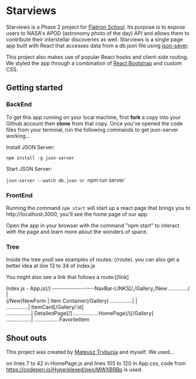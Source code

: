 # Starviews

Starviews is a Phase 2 project for [Flatiron School](https://flatironschool.com/). Its purpose is to expose users to NASA's APOD (astronomy photo of the day) API and allows them to contribute their interstellar discoveries as well. Starviews is a single page app built with React that accesses data from a db.json file using [json-sever](https://www.npmjs.com/package/json-server). 

This project also makes use of popular React hooks and client-side routing. We styled the app through a combination of [React Bootstrap](https://react-bootstrap.github.io/) and custom CSS.

## Getting started

### BackEnd
To get this app running on your local machine, first **fork** a copy into your Github account then **clone** from that copy. Once you've opened the code files from your terminal, run the following commands to get json-server working...

Install JSON Server:

`npm install -g json-server`

Start JSON Server:

`json-server --watch db.json or `npm run server`

### FrontEnd

Running the command `npm start` will start up a react page that brings you to http://localhost:3000, you'll see the home page of our app.

Open the app in your browser with the command "npm start" to interact with the page and learn more about the wonders of space.

### Tree

Inside the tree youll see examples of routes: (/route). you can also get a better idea at line 13 to 34 of index.js

You might also see a link that follows a route:[/link]

Index.js - App.js(/)  ------------------NavBar-LINKS[/,/Gallery,/New
............./ |    \
(/New)NewForm  |     Item Container(/Gallery)
...............|        |	          \
...............| ItemCard[/Gallery/:id]    \
.................|	                   DetailedPage[/]
.................HomePage(/)[/Gallery]		
.................|
.................FavoriteItem


## Shout outs

This project was created by [Mateusz Trybunia](https://github.com/Case652) and myself. We used...

on lines 7 to 42 in HomePage.js and lines 105 to 120 in App.css, code from https://codepen.io/Hyperplexed/pen/MWXBRBp is used.
